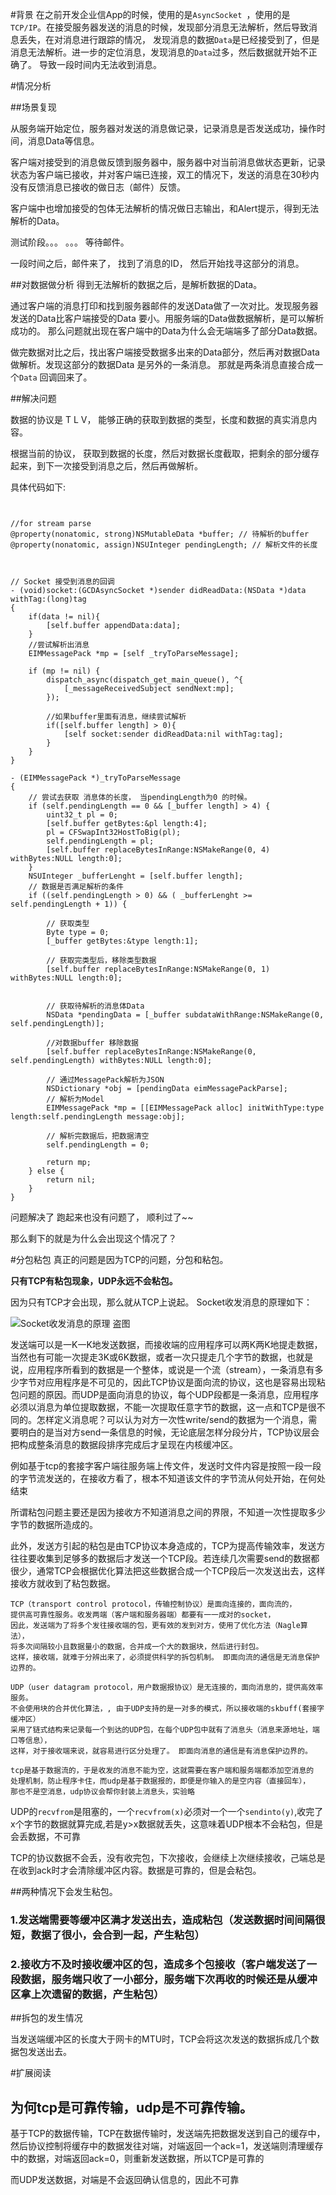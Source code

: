 #背景
在之前开发企业信App的时候，使用的是`AsyncSocket `，使用的是`TCP/IP`。在接受服务器发送的消息的时候，发现部分消息无法解析，然后导致消息丢失，在对消息进行跟踪的情况， 发现消息的数据`Data`是已经接受到了，但是消息无法解析。进一步的定位消息，发现消息的`Data`过多，然后数据就开始不正确了。 导致一段时间内无法收到消息。 

#情况分析

##场景复现

 从服务端开始定位，服务器对发送的消息做记录，记录消息是否发送成功，操作时间，消息Data等信息。
 
 客户端对接受到的消息做反馈到服务器中，服务器中对当前消息做状态更新，记录状态为客户端已接收，并对客户端已连接，双工的情况下，发送的消息在30秒内没有反馈消息已接收的做日志（邮件）反馈。
 
 客户端中也增加接受的包体无法解析的情况做日志输出，和Alert提示，得到无法解析的Data。
 
 测试阶段。。。 。。。  等待邮件。
 
 
 一段时间之后，邮件来了， 找到了消息的ID， 然后开始找寻这部分的消息。 
 
 
##对数据做分析
得到无法解析的数据之后，是解析数据的Data。

通过客户端的消息打印和找到服务器邮件的发送Data做了一次对比。发现服务器发送的Data比客户端接受的Data 要小。用服务端的Data做数据解析，是可以解析成功的。  那么问题就出现在客户端中的Data为什么会无端端多了部分Data数据。

做完数据对比之后，找出客户端接受数据多出来的Data部分，然后再对数据Data做解析。发现这部分的数据Data 是另外的一条消息。  那就是两条消息直接合成一个`Data` 回调回来了。


##解决问题

数据的协议是 T L V， 能够正确的获取到数据的类型，长度和数据的真实消息内容。 

根据当前的协议， 获取到数据的长度，然后对数据长度截取，把剩余的部分缓存起来，到下一次接受到消息之后，然后再做解析。

具体代码如下:

``` objc


//for stream parse
@property(nonatomic, strong)NSMutableData *buffer; // 待解析的buffer
@property(nonatomic, assign)NSUInteger pendingLength; // 解析文件的长度



// Socket 接受到消息的回调
- (void)socket:(GCDAsyncSocket *)sender didReadData:(NSData *)data withTag:(long)tag
{
	if(data != nil){
        [self.buffer appendData:data];
    }
    //尝试解析出消息
    EIMMessagePack *mp = [self _tryToParseMessage];
    
    if (mp != nil) {
        dispatch_async(dispatch_get_main_queue(), ^{
            [_messageReceivedSubject sendNext:mp];
        });
        
        //如果buffer里面有消息，继续尝试解析
        if([self.buffer length] > 0){
            [self socket:sender didReadData:nil withTag:tag];
        }
    }
}

- (EIMMessagePack *)_tryToParseMessage
{
    // 尝试去获取 消息体的长度， 当pendingLength为0 的时候。
    if (self.pendingLength == 0 && [_buffer length] > 4) {
        uint32_t pl = 0;
        [self.buffer getBytes:&pl length:4];
        pl = CFSwapInt32HostToBig(pl);
        self.pendingLength = pl;
        [self.buffer replaceBytesInRange:NSMakeRange(0, 4) withBytes:NULL length:0];
    }
    NSUInteger _bufferLenght = [self.buffer length];
    // 数据是否满足解析的条件
    if ((self.pendingLength > 0) && ( _bufferLenght >= self.pendingLength + 1)) {
        
        // 获取类型
        Byte type = 0;
        [_buffer getBytes:&type length:1];
        
        // 获取完类型后，移除类型数据
        [self.buffer replaceBytesInRange:NSMakeRange(0, 1) withBytes:NULL length:0];
        
        
        // 获取待解析的消息体Data
        NSData *pendingData = [_buffer subdataWithRange:NSMakeRange(0, self.pendingLength)];
        
        //对数据buffer 移除数据
        [self.buffer replaceBytesInRange:NSMakeRange(0, self.pendingLength) withBytes:NULL length:0];
        
        // 通过MessagePack解析为JSON
        NSDictionary *obj = [pendingData eimMessagePackParse];
        // 解析为Model
        EIMMessagePack *mp = [[EIMMessagePack alloc] initWithType:type length:self.pendingLength message:obj];
        
        // 解析完数据后，把数据清空
        self.pendingLength = 0;
        
        return mp;
    } else {
        return nil;
    }
}

```

问题解决了 跑起来也没有问题了，  顺利过了~~  

那么剩下的就是为什么会出现这个情况了？ 

#分包粘包
真正的问题是因为TCP的问题，分包和粘包。

**只有TCP有粘包现象，UDP永远不会粘包。**

因为只有TCP才会出现，那么就从TCP上说起。 Socket收发消息的原理如下：

![Socket收发消息的原理](https://raw.githubusercontent.com/JellyGD/jellygd.github.io/master/_posts/images/20181108-socket1.png) 
盗图

发送端可以是一K一K地发送数据，而接收端的应用程序可以两K两K地提走数据，当然也有可能一次提走3K或6K数据，或者一次只提走几个字节的数据，也就是说，应用程序所看到的数据是一个整体，或说是一个流（stream），一条消息有多少字节对应用程序是不可见的，因此TCP协议是面向流的协议，这也是容易出现粘包问题的原因。而UDP是面向消息的协议，每个UDP段都是一条消息，应用程序必须以消息为单位提取数据，不能一次提取任意字节的数据，这一点和TCP是很不同的。怎样定义消息呢？可以认为对方一次性write/send的数据为一个消息，需要明白的是当对方send一条信息的时候，无论底层怎样分段分片，TCP协议层会把构成整条消息的数据段排序完成后才呈现在内核缓冲区。

例如基于tcp的套接字客户端往服务端上传文件，发送时文件内容是按照一段一段的字节流发送的，在接收方看了，根本不知道该文件的字节流从何处开始，在何处结束


所谓粘包问题主要还是因为接收方不知道消息之间的界限，不知道一次性提取多少字节的数据所造成的。

此外，发送方引起的粘包是由TCP协议本身造成的，TCP为提高传输效率，发送方往往要收集到足够多的数据后才发送一个TCP段。若连续几次需要send的数据都很少，通常TCP会根据优化算法把这些数据合成一个TCP段后一次发送出去，这样接收方就收到了粘包数据。

	TCP（transport control protocol，传输控制协议）是面向连接的，面向流的，
	提供高可靠性服务。收发两端（客户端和服务器端）都要有一一成对的socket，
	因此，发送端为了将多个发往接收端的包，更有效的发到对方，使用了优化方法（Nagle算法），
	将多次间隔较小且数据量小的数据，合并成一个大的数据块，然后进行封包。
	这样，接收端，就难于分辨出来了，必须提供科学的拆包机制。 即面向流的通信是无消息保护边界的。
	
	UDP（user datagram protocol，用户数据报协议）是无连接的，面向消息的，提供高效率服务。
	不会使用块的合并优化算法，, 由于UDP支持的是一对多的模式，所以接收端的skbuff(套接字缓冲区）
	采用了链式结构来记录每一个到达的UDP包，在每个UDP包中就有了消息头（消息来源地址，端口等信息），
	这样，对于接收端来说，就容易进行区分处理了。 即面向消息的通信是有消息保护边界的。
		
	tcp是基于数据流的，于是收发的消息不能为空，这就需要在客户端和服务端都添加空消息的
	处理机制，防止程序卡住，而udp是基于数据报的，即便是你输入的是空内容（直接回车），
	那也不是空消息，udp协议会帮你封装上消息头，实验略 

UDP的`recvfrom`是阻塞的，一个`recvfrom(x)`必须对一个一个`sendinto(y)`,收完了x个字节的数据就算完成,若是y>x数据就丢失，这意味着UDP根本不会粘包，但是会丢数据，不可靠

TCP的协议数据不会丢，没有收完包，下次接收，会继续上次继续接收，己端总是在收到ack时才会清除缓冲区内容。数据是可靠的，但是会粘包。


##两种情况下会发生粘包。

### 1.发送端需要等缓冲区满才发送出去，造成粘包（发送数据时间间隔很短，数据了很小，会合到一起，产生粘包）
### 2.接收方不及时接收缓冲区的包，造成多个包接收（客户端发送了一段数据，服务端只收了一小部分，服务端下次再收的时候还是从缓冲区拿上次遗留的数据，产生粘包） 

##拆包的发生情况

当发送端缓冲区的长度大于网卡的MTU时，TCP会将这次发送的数据拆成几个数据包发送出去。

#扩展阅读

## 为何tcp是可靠传输，udp是不可靠传输。
基于TCP的数据传输，TCP在数据传输时，发送端先把数据发送到自己的缓存中，然后协议控制将缓存中的数据发往对端，对端返回一个ack=1，发送端则清理缓存中的数据，对端返回ack=0，则重新发送数据，所以TCP是可靠的

而UDP发送数据，对端是不会返回确认信息的，因此不可靠








